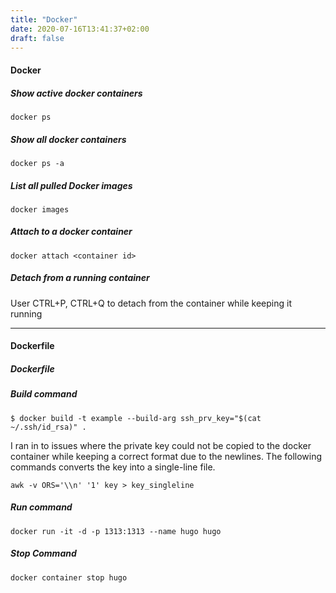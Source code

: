 ```yaml
---
title: "Docker"
date: 2020-07-16T13:41:37+02:00
draft: false
---
```


#### Docker
##### Show active docker containers
```docker ps```
##### Show all docker containers
```docker ps -a```
##### List all pulled Docker images
```docker images```
##### Attach to a docker container
```docker attach <container id>```
##### Detach from a running container
User CTRL+P, CTRL+Q to detach from the container while keeping it running
***

#### Dockerfile

##### Dockerfile

##### Build command
```$ docker build -t example --build-arg ssh_prv_key="$(cat ~/.ssh/id_rsa)" .```

I ran in to issues where the private key could not be copied to the docker container while keeping a correct format due to the newlines. The following commands converts the key into a single-line file.

```awk -v ORS='\\n' '1' key > key_singleline```

##### Run command
```docker run -it -d -p 1313:1313 --name hugo hugo```

##### Stop Command
```docker container stop hugo```